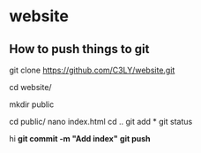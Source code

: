 # website

## How to push things to git

git clone https://github.com/C3LY/website.git

cd website/

mkdir public

cd public/
nano index.html
cd ..
git add *
git status

hi
**git commit -m "Add index"**
**git push**
